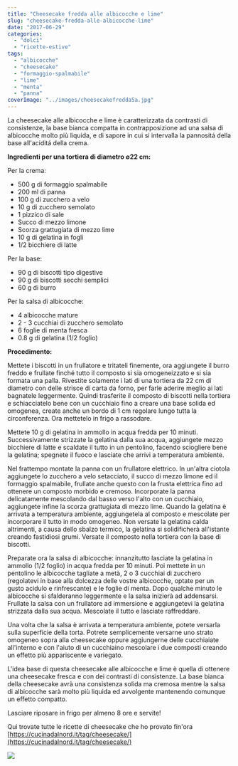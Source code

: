 ```yaml
---
title: "Cheesecake fredda alle albicocche e lime"
slug: "cheesecake-fredda-alle-albicocche-lime"
date: "2017-06-29"
categories: 
  - "dolci"
  - "ricette-estive"
tags: 
  - "albicocche"
  - "cheesecake"
  - "formaggio-spalmabile"
  - "lime"
  - "menta"
  - "panna"
coverImage: "../images/cheesecakefredda5a.jpg"
---
```


La cheesecake alle albicocche e lime è caratterizzata da contrasti di consistenze, la base bianca compatta in contrapposizione ad una salsa di albicocche molto più liquida, e di sapore in cui si intervalla la pannositá della base all'aciditá della crema.

**Ingredienti per una tortiera di diametro ∅22 cm:**

Per la crema:

- 500 g di formaggio spalmabile
- 200 ml di panna
- 100 g di zucchero a velo
- 10 g di zucchero semolato
- 1 pizzico di sale
- Succo di mezzo limone
- Scorza grattugiata di mezzo lime
- 10 g di gelatina in fogli
- 1/2 bicchiere di latte

Per la base:

- 90 g di biscotti tipo digestive
- 90 g di biscotti secchi semplici
- 60 g di burro

Per la salsa di albicocche:

- 4 albicocche mature
- 2 - 3 cucchiai di zucchero semolato
- 6 foglie di menta fresca
- 0.8 g di gelatina (1/2 foglio)

**Procedimento:**

Mettete i biscotti in un frullatore e tritateli finemente, ora aggiungete il burro freddo e frullate finché tutto il composto si sia omogeneizzato e si sia formata una palla. Rivestite solamente i lati di una tortiera da 22 cm di diametro con delle strisce di carta da forno, per farle aderire meglio ai lati bagnatele leggermente. Quindi trasferite il composto di biscotti nella tortiera e schiacciatelo bene con un cucchiaio fino a creare una base solida ed omogenea, create anche un bordo di 1 cm regolare lungo tutta la circonferenza. Ora mettetelo in frigo a rassodare.

Mettete 10 g di gelatina in ammollo in acqua fredda per 10 minuti. Successivamente strizzate la gelatina dalla sua acqua, aggiungete mezzo bicchiere di latte e scaldate il tutto in un pentolino, facendo sciogliere bene la gelatina; spegnete il fuoco e lasciate che arrivi a temperatura ambiente.

Nel frattempo montate la panna con un frullatore elettrico. In un'altra ciotola aggiungete lo zucchero a velo setacciato, il succo di mezzo limone ed il formaggio spalmabile, frullate anche questo con la frusta elettrica fino ad ottenere un composto morbido e cremoso. Incorporate la panna delicatamente mescolando dal basso verso l'alto con un cucchiaio, aggiungete infine la scorza grattugiata di mezzo lime. Quando la gelatina è arrivata a temperatura ambiente, aggiungetela al composto e mescolate per incorporare il tutto in modo omogeneo. Non versate la gelatina calda altrimenti, a causa dello sbalzo termico, la gelatina si solidificherà all'istante creando fastidiosi grumi. Versate il composto nella tortiera con la base di biscotti.

Preparate ora la salsa di albicocche: innanzitutto lasciate la gelatina in ammollo (1/2 foglio) in acqua fredda per 10 minuti. Poi mettete in un pentolino le albicocche tagliate a metà, 2 o 3 cucchiai di zucchero (regolatevi in base alla dolcezza delle vostre albicocche, optate per un gusto acidulo e rinfrescante) e le foglie di menta. Dopo qualche minuto le albicocche si sfalderanno leggermente e la salsa inizierà ad addensarsi. Frullate la salsa con un frullatore ad immersione e aggiungetevi la gelatina strizzata dalla sua acqua. Mescolate il tutto e lasciate raffreddare.

Una volta che la salsa è arrivata a temperatura ambiente, potete versarla sulla superficie della torta. Potrete semplicemente versarne uno strato omogeneo sopra alla cheesecake oppure aggiungerne delle cucchiaiate all'interno e con l'aiuto di un cucchiaino mescolare i due composti creando un effetto più appariscente e variegato.

L'idea base di questa cheesecake alle albicocche e lime è quella di ottenere una cheesecake fresca e con dei contrasti di consistenze. La base bianca della cheesecake avrà una consistenza solida ma cremosa mentre la salsa di albicocche sarà molto più liquida ed avvolgente mantenendo comunque un effetto compatto.

Lasciare riposare in frigo per almeno 8 ore e servite!

Qui trovate tutte le ricette di cheesecake che ho provato fin'ora [https://cucinadalnord.it/tag/cheesecake/](https://cucinadalnord.it/tag/cheesecake/)

![](https://cucinadalnord.it/wp-content/uploads/2017/06/cheesecakefredda3a.jpg)

